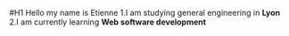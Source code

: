 #H1 Hello my name is Etienne
1.I am studying general engineering in **Lyon**
2.I am currently learning **Web software development**
<!--
**EtienneVassallo-Huet/EtienneVassallo-Huet** is a ✨ _special_ ✨ repository because its `README.md` (this file) appears on your GitHub profile.

Here are some ideas to get you started:

- 🔭 I’m currently working on ...
- 🌱 I’m currently learning ...
- 👯 I’m looking to collaborate on ...
- 🤔 I’m looking for help with ...
- 💬 Ask me about ...
- 📫 How to reach me: ...
- 😄 Pronouns: ...
- ⚡ Fun fact: ...
-->
